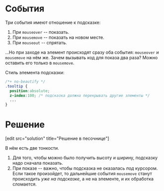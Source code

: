 # События

Три события имеют отношение к подсказке:

1. При `mouseover` -- показать.
2. При `mousemove` -- показать на новом месте.
3. При `mouseout` -- спрятать.

...Но при заходе на элемент происходят сразу оба события: `mouseover` и `mousemove` на нём же. Зачем вызывать код для показа два раза? Можно оставить его только в `mousemove`.

Стиль элемента подсказки:

```css
/*+ no-beautify */
.tooltip {
  position:absolute;
  z-index:100; /* подсказка должна перекрывать другие элементы */
  ...
}
```

# Решение

[edit src="solution" title="Решение в песочнице"]

В нём есть две тонкости.

1. Для того, чтобы можно было получить высоту и ширину, подсказку надо сначала показать.
2. При показе -- важно, чтобы подсказка не оказалась *под* курсором. Если такое произойдет, то дальнейшие события `mousemove` станут происходить *уже на подсказке*, а не на элементе, и их обработка сломается.
